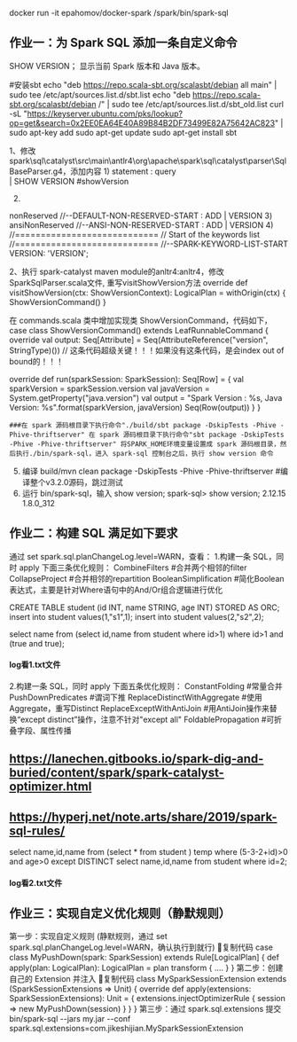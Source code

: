 docker run -it epahomov/docker-spark /spark/bin/spark-sql

## 作业一：为 Spark SQL 添加一条自定义命令
SHOW VERSION；
显示当前 Spark 版本和 Java 版本。

#安装sbt
echo "deb https://repo.scala-sbt.org/scalasbt/debian all main" | sudo tee /etc/apt/sources.list.d/sbt.list
echo "deb https://repo.scala-sbt.org/scalasbt/debian /" | sudo tee /etc/apt/sources.list.d/sbt_old.list
curl -sL "https://keyserver.ubuntu.com/pks/lookup?op=get&search=0x2EE0EA64E40A89B84B2DF73499E82A75642AC823" | sudo apt-key add
sudo apt-get update
sudo apt-get install sbt

1、修改spark\sql\catalyst\src\main\antlr4\org\apache\spark\sql\catalyst\parser\SqlBaseParser.g4，添加内容
1)
statement
    : query    
    | SHOW VERSION  #showVersion

2)
nonReserved
//--DEFAULT-NON-RESERVED-START
    : ADD
    | VERSION
3) 
ansiNonReserved
//--ANSI-NON-RESERVED-START
    : ADD
    | VERSION
4)
//============================
// Start of the keywords list
//============================
//--SPARK-KEYWORD-LIST-START
VERSION: 'VERSION';

2、执行 spark-catalyst maven module的anltr4:anltr4，修改SparkSqlParser.scala文件, 重写visitShowVersion方法
  override def visitShowVersion(ctx: ShowVersionContext): LogicalPlan = withOrigin(ctx) {
    ShowVersionCommand()
  }
  
在 commands.scala 类中增加实现类 ShowVersionCommand，代码如下，
case class ShowVersionCommand() extends LeafRunnableCommand {
  override val output: Seq[Attribute] = Seq(AttributeReference("version", StringType)()) // 这条代码超级关键！！！如果没有这条代码，是会index out of bound的！！！

  override def run(sparkSession: SparkSession): Seq[Row] = {
    val sparkVersion = sparkSession.version
    val javaVersion = System.getProperty("java.version")
    val output = "Spark Version : %s, Java Version: %s".format(sparkVersion, javaVersion)
    Seq(Row(output))
  }
}

`###在 spark 源码根目录下执行命令"./build/sbt package -DskipTests -Phive -Phive-thriftserver"
在 spark 源码根目录下执行命令"sbt package -DskipTests -Phive -Phive-thriftserver"
将SPARK_HOME环境变量设置成 spark 源码根目录，然后执行./bin/spark-sql，进入 spark-sql 控制台之后，执行 show version 命令`

5. 编译 build/mvn clean package -DskipTests -Phive -Phive-thriftserver #编译整个v3.2.0源码，跳过测试
6. 运行 bin/spark-sql，输入 show version;
spark-sql> show version;
2.12.15 1.8.0_312



## 作业二：构建 SQL 满足如下要求
通过 set spark.sql.planChangeLog.level=WARN，查看：
1.构建一条 SQL，同时 apply 下面三条优化规则：
CombineFilters  #合并两个相邻的filter
CollapseProject #合并相邻的repartition
BooleanSimplification #简化Boolean表达式，主要是针对Where语句中的And/Or组合逻辑进行优化


CREATE TABLE student (id INT, name STRING, age INT) STORED AS ORC;
insert into student values(1,"s1",1);
insert into student values(2,"s2",2);

select name from (select id,name from student where id>1) where id>1 and (true and true);
#### log看1.txt文件


2.构建一条 SQL，同时 apply 下面五条优化规则：
ConstantFolding                 #常量合并
PushDownPredicates              #谓词下推
ReplaceDistinctWithAggregate  #使用Aggregate，重写Distinct
ReplaceExceptWithAntiJoin     #用AntiJoin操作来替换“except distinct”操作，注意不针对"except all"
FoldablePropagation             #可折叠字段、属性传播

## https://lanechen.gitbooks.io/spark-dig-and-buried/content/spark/spark-catalyst-optimizer.html
## https://hyperj.net/note.arts/share/2019/spark-sql-rules/ 
select name,id,name from (select * from student ) temp where (5-3-2+id)>0 and age>0  except DISTINCT select name,id,name from student where id=2;
#### log看2.txt文件



## 作业三：实现自定义优化规则（静默规则）
第一步：实现自定义规则 (静默规则，通过 set spark.sql.planChangeLog.level=WARN，确认执行到就行)
复制代码
case class MyPushDown(spark: SparkSession) extends Rule[LogicalPlan] {
 def apply(plan: LogicalPlan): LogicalPlan = plan transform { .... }
}
第二步：创建自己的 Extension 并注入
复制代码
class MySparkSessionExtension extends (SparkSessionExtensions => Unit) {
 override def apply(extensions: SparkSessionExtensions): Unit = { 
  extensions.injectOptimizerRule { session =>
   new MyPushDown(session) 
  }
 } 
}
第三步：通过 spark.sql.extensions 提交
bin/spark-sql --jars my.jar --conf spark.sql.extensions=com.jikeshijian.MySparkSessionExtension




